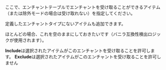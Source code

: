 ここで、エンチャントテーブルでエンチャントを受け取ることができるアイテム（または除外モードの場合は受け取れない）を指定してください。

定義したエンチャントタイプにないアイテムも追加できます。

ほとんどの場合、これを空のままにしておきたいです（バニラ互換性検出ロジックが使用されます）。

**Include**は選択されたアイテムがこのエンチャントを受け取ることを許可します。 **Exclude**は選択されたアイテムがこのエンチャントを受け取ることを許可しません
